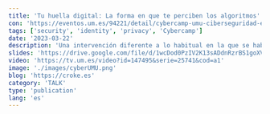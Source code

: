 ```yaml
---
title: 'Tu huella digital: La forma en que te perciben los algoritmos'
con: 'https://eventos.um.es/94221/detail/cybercamp-umu-ciberseguridad-en-un-mundo-hiperconectado.html'
tags: ['security', 'identity', 'privacy', 'Cybercamp']
date: '2023-03-22'
description: 'Una intervención diferente a lo habitual en la que se habla de la privacidad y la identidad como dos caras de una misma moneda. En esta charla se pone en relieve el balance que debemos hacer entre el servicio digital que consumimos y las consecuencias de ceder en ellos nuestros datos.'
slides: 'https://drive.google.com/file/d/1wcDod0PzIV2K13sADdnRzrBS1goXVpbV/view?usp=share_link'
video: 'https://tv.um.es/video?id=147495&serie=25741&cod=a1'
image: './images/cyberUMU.png'
blog: 'https://croke.es'
category: 'TALK'
type: 'publication'
lang: 'es'
---
```

